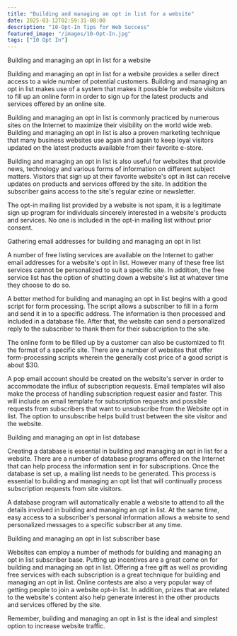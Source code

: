 ```yaml
---
title: "Building and managing an opt in list for a website"
date: 2025-03-12T02:59:31-08:00
description: "10-Opt-In Tips for Web Success"
featured_image: "/images/10-Opt-In.jpg"
tags: ["10 Opt In"]
---
```


Building and managing an opt in list for a website

Building and managing an opt in list for a website provides a seller direct access to a wide number of potential customers. Building and managing an opt in list makes use of a system that makes it possible for website visitors to fill up an online form in order to sign up for the latest products and services offered by an online site. 

Building and managing an opt in list is commonly practiced by numerous sites on the Internet to maximize their visibility on the world wide web. Building and managing an opt in list is also a proven marketing technique that many business websites use again and again to keep loyal visitors updated on the latest products available from their favorite e-store. 

Building and managing an opt in list is also useful for websites that provide news, technology and various forms of information on different subject matters. Visitors that sign up at their favorite website's opt in list can receive updates on products and services offered by the site. In addition the subscriber gains access to the site's regular ezine or newsletter. 

The opt-in mailing list provided by a website is not spam, it is a legitimate sign up program for individuals sincerely interested in a website's products and services. No one is included in the opt-in mailing list without prior consent. 

Gathering email addresses for building and managing an opt in list

A number of free listing services are available on the Internet to gather email addresses for a website's opt in list. However many of these free list services cannot be personalized to suit a specific site. In addition, the free service list has the option of shutting down a website's list at whatever time they choose to do so. 

A better method for building and managing an opt in list begins with a good script for form processing. The script allows a subscriber to fill in a form and send it in to a specific address. The information is then processed and included in a database file. 
After that, the website can send a personalized reply to the subscriber to thank them for their subscription to the site. 

The online form to be filled up by a customer can also be customized to fit the format of a specific site. There are a number of websites that offer form-processing scripts wherein the generally cost price of a good script is about $30. 

A pop email account should be created on the website's server in order to accommodate the influx of subscription requests. Email templates will also make the process of handling subscription request easier and faster. This will include an email template for subscription requests and possible requests from subscribers that want to unsubscribe from the Website opt in list. The option to unsubscribe helps build trust between the site visitor and the website.

Building and managing an opt in list database

Creating a database is essential in building and managing an opt in list for a website. There are a number of database programs offered on the Internet that can help process the information sent in for subscriptions. Once the database is set up, a mailing list needs to be generated. This process is essential to building and managing an opt list that will continually process subscription requests from site visitors. 

A database program will automatically enable a website to attend to all the details involved in building and managing an opt in list. At the same time, easy access to a subscriber's personal information allows a website to send personalized messages to a specific subscriber at any time. 

Building and managing an opt in list subscriber base

Websites can employ a number of methods for building and managing an opt in list subscriber base. Putting up incentives are a great come on for building and managing an opt in list. Offering a free gift as well as providing free services with each subscription is a great technique for building and managing an opt in list. Online contests are also a very popular way of getting people to join a website opt-in list. In addition, prizes that are related to the website's content also help generate interest in the other products and services offered by the site. 

Remember, building and managing an opt in list is the ideal and simplest option to increase website traffic.




